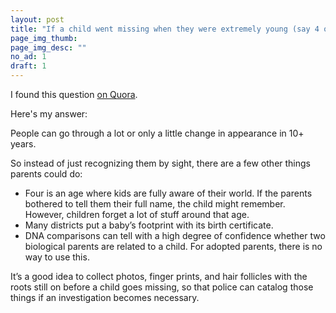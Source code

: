```yaml
---
layout: post
title: "If a child went missing when they were extremely young (say 4 or 5), would their parents still recognise them if they were found as a teenager?"
page_img_thumb: 
page_img_desc: ""
no_ad: 1
draft: 1
---
```


I found this question <a href="https://www.quora.com/If-a-child-went-missing-when-they-were-extremely-young-say-4-or-5-would-their-parents-still-recognise-them-if-they-were-found-as-a-teenager">on Quora</a>.

Here's my answer:

People can go through a lot or only a little change in appearance in 10+ years.

So instead of just recognizing them by sight, there are a few other things parents could do:

* Four is an age where kids are fully aware of their world. If the parents bothered to tell them their full name, the child might remember. However, children forget a lot of stuff around that age.
* Many districts put a baby’s footprint with its birth certificate.
* DNA comparisons can tell with a high degree of confidence whether two biological parents are related to a child. For adopted parents, there is no way to use this.

It’s a good idea to collect photos, finger prints, and hair follicles with the roots still on before a child goes missing, so that police can catalog those things if an investigation becomes necessary.
